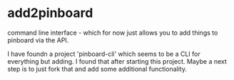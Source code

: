 # add2pinboard
command line interface - which for now just allows you to add things to pinboard via the API.

I have foundn a project 'pinboard-cli' which seems to be a CLI for everything but adding.
I found that after starting this project. Maybe a next step is to just fork that and add
some additional functionality.

